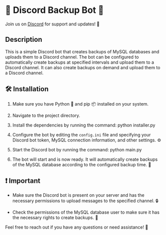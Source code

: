 # 💾 Discord Backup Bot 💾 

Join us on [Discord](https://discord.gg/Xv8UynvgZp) for support and updates! 🎉

## Description

This is a simple Discord bot that creates backups of MySQL databases and uploads them to a Discord channel. The bot can be configured to automatically create backups at specified intervals and upload them to a Discord channel. It can also create backups on demand and upload them to a Discord channel.

## 🛠️ Installation

1. Make sure you have Python 🐍 and pip 📦 installed on your system.

2. Navigate to the project directory.

3. Install the dependencies by running the command: python installer.py

4. Configure the bot by editing the `config.ini` file and specifying your Discord bot token, MySQL connection information, and other settings. ⚙️

5. Start the Discord bot by running the command: python main.py

6. The bot will start and is now ready. It will automatically create backups of the MySQL database according to the configured backup time. 🚀

## ❗ Important

- Make sure the Discord bot is present on your server and has the necessary permissions to upload messages to the specified channel. 🔒

- Check the permissions of the MySQL database user to make sure it has the necessary rights to create backups. 🔑

Feel free to reach out if you have any questions or need assistance! 🙌